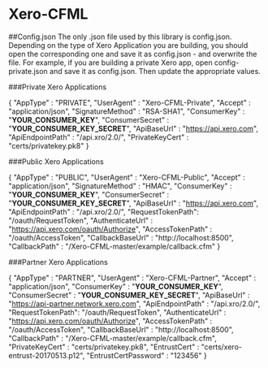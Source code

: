 Xero-CFML
=========

##Config.json
The only .json file used by this library is config.json.  Depending on the type of Xero Application you are building, you should open the corresponding one and save it as config.json - and overwrite the file.  For example, if you are building a private Xero app, open config-private.json and save it as config.json.  Then update the appropriate values.

###Private Xero Applications

{ 
	"AppType" : "PRIVATE",
	"UserAgent" : "Xero-CFML-Private",
	"Accept" : "application/json", 
	"SignatureMethod" : "RSA-SHA1",
	"ConsumerKey" : "__YOUR_CONSUMER_KEY__",
	"ConsumerSecret" : "__YOUR_CONSUMER_KEY_SECRET__",
	"ApiBaseUrl" : "https://api.xero.com",
	"ApiEndpointPath" : "/api.xro/2.0/",
	"PrivateKeyCert" :  "certs/privatekey.pk8"
}


###Public Xero Applications

{ 
	"AppType" : "PUBLIC",
	"UserAgent" : "Xero-CFML-Public",
	"Accept" : "application/json", 
	"SignatureMethod" : "HMAC",
	"ConsumerKey" : "__YOUR_CONSUMER_KEY__",
	"ConsumerSecret" : "__YOUR_CONSUMER_KEY_SECRET__",
	"ApiBaseUrl" : "https://api.xero.com",
	"ApiEndpointPath" : "/api.xro/2.0/",
	"RequestTokenPath": "/oauth/RequestToken",
	"AuthenticateUrl" : "https://api.xero.com/oauth/Authorize",
	"AccessTokenPath"  : "/oauth/AccessToken",
	"CallbackBaseUrl" : "http://localhost:8500",
	"CallbackPath" : "/Xero-CFML-master/example/callback.cfm"
}

###Partner Xero Applications

{ 
	"AppType" : "PARTNER",
	"UserAgent" : "Xero-CFML-Partner",
	"Accept" : "application/json", 
	"ConsumerKey" : "__YOUR_CONSUMER_KEY__",
	"ConsumerSecret" : "__YOUR_CONSUMER_KEY_SECRET__",
	"ApiBaseUrl" : "https://api-partner.network.xero.com",
	"ApiEndpointPath" : "/api.xro/2.0/",
	"RequestTokenPath": "/oauth/RequestToken",
	"AuthenticateUrl" : "https://api.xero.com/oauth/Authorize",
	"AccessTokenPath"  : "/oauth/AccessToken",
	"CallbackBaseUrl" : "http://localhost:8500",
	"CallbackPath" : "/Xero-CFML-master/example/callback.cfm",
	"PrivateKeyCert" :  "certs/privatekey.pk8",
	"EntrustCert" : "certs/xero-entrust-20170513.p12",
	"EntrustCertPassword" : "123456"
}
